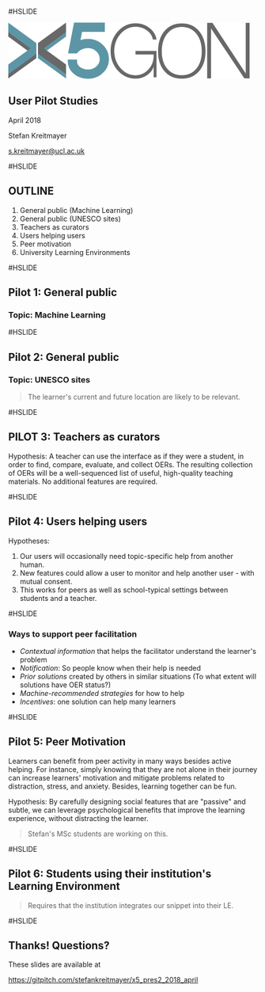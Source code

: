 #HSLIDE

![Logo](images/x5gon_logo.png)

## User Pilot Studies

April 2018

Stefan Kreitmayer

s.kreitmayer@ucl.ac.uk

#HSLIDE

## OUTLINE
1. General public (Machine Learning)
2. General public (UNESCO sites)
3. Teachers as curators
4. Users helping users
5. Peer motivation
6. University Learning Environments

#HSLIDE

## Pilot 1: General public
### Topic: Machine Learning

#HSLIDE

## Pilot 2: General public
### Topic: UNESCO sites

> The learner's current and future location are likely to be relevant.

#HSLIDE

## PILOT 3: Teachers as curators

Hypothesis: A teacher can use the interface as if they were a student, in order to find, compare, evaluate, and collect OERs. The resulting collection of OERs will be a well-sequenced list of useful, high-quality teaching materials. No additional features are required.

#HSLIDE

## Pilot 4: Users helping users

Hypotheses:

1. Our users will occasionally need topic-specific help from another human.
2. New features could allow a user to monitor and help another user - with mutual consent.
3. This works for peers as well as school-typical settings between students and a teacher.

#HSLIDE

### Ways to support peer facilitation

* _Contextual information_ that helps the facilitator understand the learner's problem
* _Notification_: So people know when their help is needed
* _Prior solutions_ created by others in similar situations (To what extent will solutions have OER status?)
* _Machine-recommended strategies_ for how to help
* _Incentives_: one solution can help many learners

#HSLIDE

## Pilot 5: Peer Motivation

Learners can benefit from peer activity in many ways besides active helping. For instance, simply knowing that they are not alone in their journey can increase learners' motivation and mitigate problems related to distraction, stress, and anxiety. Besides, learning together can be fun.

Hypothesis: By carefully designing social features that are "passive" and subtle, we can leverage psychological benefits that improve the learning experience, without distracting the learner.

> Stefan's MSc students are working on this.

#HSLIDE

## Pilot 6: Students using their institution's Learning Environment

> Requires that the institution integrates our snippet into their LE.

#HSLIDE

## Thanks! Questions?

These slides are available at

https://gitpitch.com/stefankreitmayer/x5_pres2_2018_april
